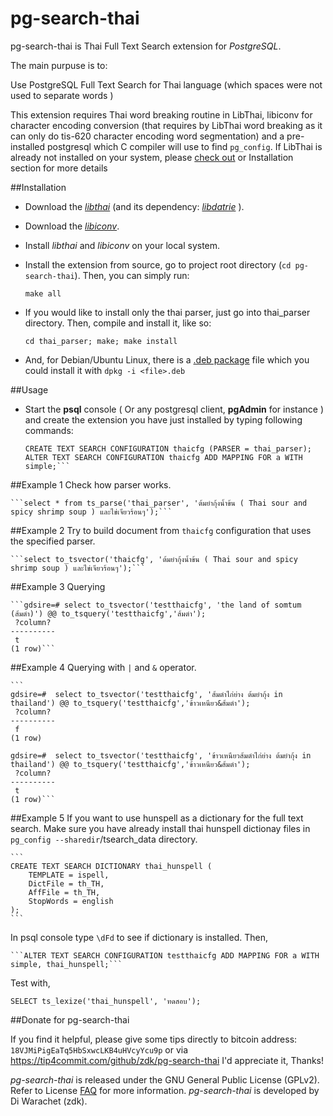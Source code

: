 pg-search-thai
============================

pg-search-thai is Thai Full Text Search extension for _PostgreSQL_.

The main purpuse is to:

Use PostgreSQL Full Text Search for Thai language (which spaces were not used to separate words )

This extension requires Thai word breaking routine in LibThai, libiconv for character encoding conversion (that requires by LibThai word breaking as it can only do tis-620 character encoding word segmentation) and
a pre-installed postgresql which C compiler will use to find `pg_config`.
If LibThai is already not installed on your system, please [check out](http://linux.thai.net/projects/libthai) or Installation section for more details

##Installation

- Download the [_libthai_](http://linux.thai.net/projects/libthai) (and its dependency: [_libdatrie_](http://linux.thai.net/~thep/datrie/datrie.html#Download) ).

- Download the [_libiconv_](https://www.gnu.org/software/libiconv/).

- Install _libthai_ and _libiconv_ on your local system.

- Install the extension from source, go to project root directory (`cd pg-search-thai`). Then, you can simply run:

     ```make all```

- If you would like to install only the thai parser, just go into thai_parser directory. Then, compile and install it, like so:

     ```cd thai_parser; make; make install```

- And, for Debian/Ubuntu Linux, there is a [.deb package](http://zdk.blinkenshell.org/pg-search-thai_1-1_amd64.deb) file which you could install it with `dpkg -i <file>.deb`

##Usage

- Start the **psql** console ( Or any postgresql client, **pgAdmin** for instance ) and create the extension you have just installed by typing following commands:

     ```CREATE EXTENSION thai_parser;
     CREATE TEXT SEARCH CONFIGURATION thaicfg (PARSER = thai_parser);
     ALTER TEXT SEARCH CONFIGURATION thaicfg ADD MAPPING FOR a WITH simple;```

##Example 1
Check how parser works.

    ```select * from ts_parse('thai_parser', 'ต้มยำกุ้งน้ำข้น ( Thai sour and spicy shrimp soup ) และไข่เจียวร้อนๆ');```

##Example 2
Try to build document from `thaicfg` configuration that uses the specified parser.

    ```select to_tsvector('thaicfg', 'ต้มยำกุ้งน้ำข้น ( Thai sour and spicy shrimp soup ) และไข่เจียวร้อนๆ');```

##Example 3
Querying

    ```gdsire=# select to_tsvector('testthaicfg', 'the land of somtum (ส้มตำ)') @@ to_tsquery('testthaicfg','ส้มตำ');
     ?column?
    ----------
     t
    (1 row)```
##Example 4
Querying with `|` and `&` operator.

    ```
    gdsire=#  select to_tsvector('testthaicfg', 'ส้มตำไก่ย่าง ต้มยำกุ้ง in thailand') @@ to_tsquery('testthaicfg','ข้าวเหนียว&ส้มตำ');
     ?column?
    ----------
     f
    (1 row)

    gdsire=#  select to_tsvector('testthaicfg', 'ข้าวเหนียวส้มตำไก่ย่าง ต้มยำกุ้ง in thailand') @@ to_tsquery('testthaicfg','ข้าวเหนียว&ส้มตำ');
     ?column?
    ----------
     t
    (1 row)```

##Example 5
 If you want to use hunspell as a dictionary for the full text search.
 Make sure you have already install thai hunspell dictionay files in `pg_config --sharedir`/tsearch_data directory.

    ```
    CREATE TEXT SEARCH DICTIONARY thai_hunspell (
        TEMPLATE = ispell,
        DictFile = th_TH,
        AffFile = th_TH,
        StopWords = english
    );
    ```

In psql console type `\dFd` to see if dictionary is installed.
Then,

    ```ALTER TEXT SEARCH CONFIGURATION testthaicfg ADD MAPPING FOR a WITH simple, thai_hunspell;```

Test with,

   ```SELECT ts_lexize('thai_hunspell', 'ทดสอบ');```

##Donate for pg-search-thai

If you find it helpful, please give some tips directly to bitcoin address: `18VJMiPigEaTq5HbSxwcLKB4uHVcyYcu9p`
or via https://tip4commit.com/github/zdk/pg-search-thai
I'd appreciate it, Thanks!

_pg-search-thai_ is released under the GNU General Public License (GPLv2).
Refer to License [FAQ](http://www.gnu.org/licenses/old-licenses/gpl-2.0-faq.html) for more information.
_pg-search-thai_ is developed by Di Warachet (zdk).
